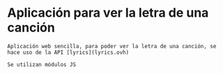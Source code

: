 # Aplicación para ver la letra de una canción

```
Aplicación web sencilla, para poder ver la letra de una canción, se hace uso de la API [lyrics](lyrics.ovh)

Se utilizan módulos JS

```
